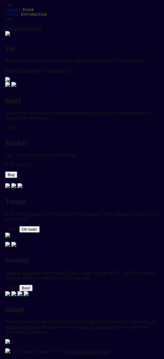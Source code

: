 ```yaml
---
layout: blank
title: Introduction
---
```


<div class="p-2 pos-absolute w-1-1 al-r">
    <a href="{{ site.github.repository_url }}" class="btn btn--medium btn--subtle c-primary-22 hvr--bg-primary-6">GitHub</a>
    <a href="{{ site.github.zip_url }}" class="btn btn--medium btn--subtle c-primary-22 hvr--bg-primary-6">Download</a>
</div>
<section id="intro" class="cover only-s--h-auto only-s--p-tb-15 l--p-tb-30 center bg-primary-3">
    <div class="wrapper al-c" yoi-scrollfx="in:fade-in; repeat:false;">
        <img class="h-20 w-20 m-t-4 d-block m-lr-auto" src="{{ site.github.url }}/assets/img/logo-yoi-large.svg" />
        <h1 class="hidden">Yoi</h1>
        <div class="m--w-40 m-lr-auto m-t-4">
            <p class="fs-4 lh-6 c-primary-22 m-tb-8"><b>Yoi</b> is a modular front-end library with a dead simple HTML-interface.</p>
            <p>
                <a class="fs-2 c-primary-22 only-s--d-block tdr-none hvr--tdr-underline" href="{{ site.github.url }}/start/">Read to the docs</a>
                <i class="fs-2 c-primary-15 m-lr-2 only-s--d-block only-s--m-tb-2">or</i>
                <a class="btn btn--primary btn--large btn--flat" href="#build" yoi-action="ScrollTo:#build; offset:0;">Learn more!</a>
            </p>
        </div>
    </div>
</section>
<img class="bg-base-25 h-3 d-block w-1-1" src="{{ site.github.url }}/assets/img/divider-dark.svg" />
<section id="build" class="p-tb-15 l--p-tb-30 article bg-base-25 pos-relative">
    <div class="wrapper" yoi-scrollfx="in:fade-in; repeat:false;">
        <div class="flx flx-directionColumn m--flx-directionRow">
            <div class="m--w-1-3 w-1-1 h-26 pos-relative">
                <img class="pos-absolute" src="{{ site.github.url }}/assets/img/illu-build-a.svg" yoi-parallax="factor:20;" />
                <img class="pos-absolute" src="{{ site.github.url }}/assets/img/illu-build-b.svg" yoi-parallax="factor:-20;" />
            </div>
            <div class="m--w-2-3 w-1-1">
                <h2 class="fs-6">Build</h2>
                <p class="c-base-15 fs-3 lh-5 m-t-2 m--w-40">Chose from a vast array of ready-made <a class="tdr-none hvr--tdr-underline" href="{{ site.github.url }}/components/">components</a> to create beautiful responsive websites.</p>
<div class="m-t-4" markdown="1">
```html
<!-- example -->
<div class="tile tile--bottom tile--blur tile--slide">
    <div class="tile__body">
        <h2 class="tile__title">Rocket</h2>
        <div class="tile__copy">
            <div class="flx m-t-2">
                <div class="w-2-3">
                    <p class="fs-2 lh-3">Fast, huge and never out of fashion.</p>
                    <p class="fs-3 fw-bold c-primary-20">€ 99.000.000</p>
                </div>
                <div class="w-1-3 pos-relative al-r">
                    <button class="btn btn--large pos-br">Buy</button>
                </div>
            </div>
        </div>
    </div>
    <img class="tile__image" src="https://source.unsplash.com/qjgdslbEn-I/230x250" alt="" />
</div>
```
</div>
            </div>
        </div>
    </div>
</section>
<section id="tweak" class="p-tb-15 l--p-tb-30 article bg-base-25 pos-relative">
    <div class="wrapper" yoi-scrollfx="in:fade-in; repeat:false;">
        <div class="flx flx-directionColumn m--flx-directionRow">
            <div class="m--w-1-3 w-1-1 h-26 pos-relative">
                <img class="pos-absolute" src="{{ site.github.url }}/assets/img/illu-tweak-b.svg" yoi-parallax="factor:30;" />
                <img class="pos-absolute" src="{{ site.github.url }}/assets/img/illu-tweak-a.svg" yoi-parallax="factor:50;" />
                <img class="pos-absolute" src="{{ site.github.url }}/assets/img/illu-tweak-c.svg" yoi-parallax="factor:-20;" />
            </div>
            <div class="m--w-2-3 w-1-1">
                <h2 class="fs-6">Tweak</h2>
                <p class="c-base-15 fs-3 lh-5 m-t-2 m--w-40">A bit more <a class="tdr-none hvr--tdr-underline" href="{{ site.github.url }}/utilities/spacing.html">margin</a> to the top? Darker <a class="tdr-none hvr--tdr-underline" href="{{ site.github.url }}/utilities/color.html">text color</a>? Yoi’s <a class="tdr-none hvr--tdr-underline" href="{{ site.github.url }}/utilities/">utilities</a> are your OCD’s best match!</p>
<div class="m-t-4" markdown="1">
```html
<!-- example -->
<button class="btn btn--large c-red-15">Oh look!</button>
```
</div>
            </div>
        </div>
    </div>
</section>
<section id="control" class="p-tb-15 l--p-tb-30 article bg-base-25">
    <div class="wrapper" yoi-scrollfx="in:fade-in; repeat:false;">
        <div class="flx flx-directionColumn m--flx-directionRow">
            <div class="m--w-1-3 w-1-1 h-26 pos-relative">
                <img class="pos-absolute" id="illu-control-a" src="{{ site.github.url }}/assets/img/illu-control-a.svg" yoi-parallax="factor:20;" />
                <p class="pos-absolute" yoi-parallax="factor:-20;">
                    <img class="pos-absolute" id="illu-control-b" src="{{ site.github.url }}/assets/img/illu-control-b.svg" />
                    <img class="pos-absolute" id="illu-control-c" src="{{ site.github.url }}/assets/img/illu-control-c.svg" />
                </p>
            </div>
            <div class="m--w-2-3 w-1-1">
                <h2 class="fs-6">Control</h2>
                <p class="c-base-15 fs-3 lh-5 m-t-2 m--w-40"><a class="tdr-none hvr--tdr-underline" href="{{ site.github.url }}/behaviours/parallax.html">Parallax scrolling</a>, some <a class="tdr-none hvr--tdr-underline" href="{{ site.github.url }}/behaviours/scrollfx.html">fancy effect</a>, <a class="tdr-none hvr--tdr-underline" href="{{ site.github.url }}/actions/show.html">show</a> or <a class="tdr-none hvr--tdr-underline" href="{{ site.github.url }}/actions/hide.html">hide</a> stuff … take full control without writing a single line of JavaScript!</p>
<div class="m-t-4" markdown="1">
```html
<!-- example -->
<button class="btn btn--large" yoi-action-1="Show:#illu-control-c; fx:fade-in; speed:slow;" yoi-action-2="ScrollTo:#control;">Boo!</button>
```
</div>
            </div>
        </div>
    </div>
</section>
<section id="adapt" class="p-tb-15 l--p-tb-30 article bg-base-25">
    <div class="wrapper" yoi-scrollfx="in:fade-in; repeat:false;">
        <div class="flx flx-directionColumn m--flx-directionRow">
            <div class="m--w-1-3 w-1-1 h-26 pos-relative">
                <img class="pos-absolute" src="{{ site.github.url }}/assets/img/illu-adapt-a.svg" yoi-parallax="factor:20;" />
                <img class="pos-absolute" src="{{ site.github.url }}/assets/img/illu-adapt-b.svg" yoi-parallax="factor:25;" />
                <img class="pos-absolute" src="{{ site.github.url }}/assets/img/illu-adapt-c.svg" yoi-parallax="factor:15;" />
                <img class="pos-absolute" src="{{ site.github.url }}/assets/img/illu-adapt-d.svg" yoi-parallax="factor:10;" />
            </div>
            <div class="m--w-2-3 w-1-1">
                <h2 class="fs-6">Adapt</h2>
                <div class="c-base-15 fs-3 lh-5 m-t-2 l--w-40">
                    <p>Yoi was carefully designed to look great right out-of-the-box. However, it’s <a class="tdr-none hvr--tdr-underline" href="{{ site.github.url }}/start">well documented</a> for beginners and <a class="tdr-none hvr--tdr-underline" href="https://github.com/yoshino-digital/yoi-boilerplate">easy to customize</a> for experienced front-end developers.</p>
                </div>
            </div>
        </div>
    </div>
</section>
<img class="bg-primary-3 h-3 d-block w-1-1" src="{{ site.github.url }}/assets/img/divider-light.svg" />
<section class="bg-primary-3 p-4">
    <p class="c-primary-15 fs-2">
        <img class="h-3 w-3 val-m m-r-1" src="{{ site.github.url }}/assets/img/logo-yoshino.svg" />
        <span class="val-m"><span class="only-s--hidden">&copy; {{ "now" | date: "%Y" }}</span> <a href="http://yoshino.digital" class="c-primary-18 tdr-none hvr--c-primary-22">Yoshino.digital GmbH</a></span>
    </p>
</section>
<style>
    html, body { background: #080022; }
</style>